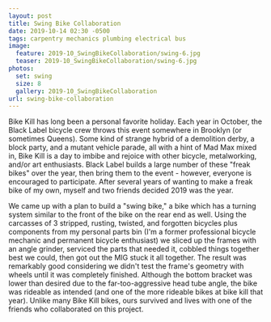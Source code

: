 ```yaml
---
layout: post
title: Swing Bike Collaboration
date: 2019-10-14 02:30 -0500
tags: carpentry mechanics plumbing electrical bus
image:
  feature: 2019-10_SwingBikeCollaboration/swing-6.jpg
  teaser: 2019-10_SwingBikeCollaboration/swing-6.jpg
photos:
  set: swing
  size: 8
  gallery: 2019-10_SwingBikeCollaboration
url: swing-bike-collaboration
---
```


Bike Kill has long been a personal favorite holiday. Each year in October, the Black Label bicycle crew throws this event somewhere in Brooklyn (or sometimes Queens). Some kind of strange hybrid of a demolition derby, a block party, and a mutant vehicle parade, all with a hint of Mad Max mixed in, Bike Kill is a day to imbibe and rejoice with other bicycle, metalworking, and/or art enthusiasts. Black Label builds a large number of these "freak bikes" over the year, then bring them to the event - however, everyone is encouraged to participate. After several years of wanting to make a freak bike of my own, myself and two friends decided 2019 was the year. 

We came up with a plan to build a "swing bike," a bike which has a turning system similar to the front of the bike on the rear end as well. Using the carcasses of 3 stripped, rusting, twisted, and forgotten bicycles plus components from my personal parts bin (I'm a former professional bicycle mechanic and permanent bicycle enthusiast) we sliced up the frames with an angle grinder, serviced the parts that needed it, cobbled things together best we could, then got out the MIG stuck it all together. The result was remarkably good considering we didn't test the frame's geometry with wheels until it was completely finished. Although the bottom bracket was lower than desired due to the far-too-aggressive head tube angle, the bike was rideable as intended (and one of the more rideable bikes at bike kill that year). Unlike many Bike Kill bikes, ours survived and lives with one of the friends who collaborated on this project.